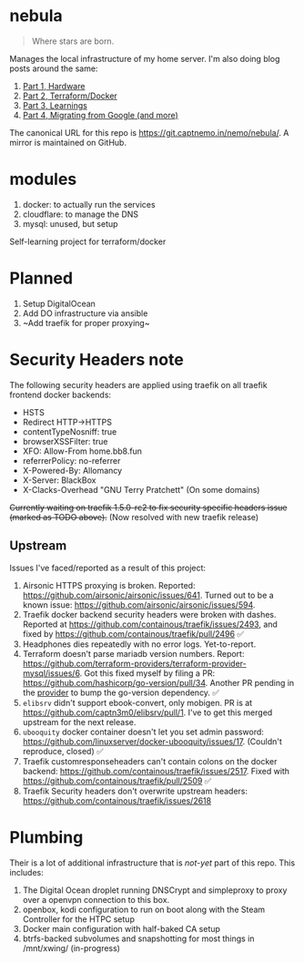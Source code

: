 # nebula

>Where stars are born.

Manages the local infrastructure of my home server. I'm also doing blog posts around the same:

1. [Part 1, Hardware](https://captnemo.in/blog/2017/09/17/home-server-build/)
2. [Part 2, Terraform/Docker](https://captnemo.in/blog/2017/11/09/home-server-update/)
3. [Part 3, Learnings](https://captnemo.in/blog/2017/12/18/home-server-learnings/)
4. [Part 4, Migrating from Google (and more)](https://captnemo.in/blog/2017/12/31/migrating-from-google/)

The canonical URL for this repo is https://git.captnemo.in/nemo/nebula/. A mirror is maintained on GitHub.

# modules

1. docker: to actually run the services
2. cloudflare: to manage the DNS
3. mysql: unused, but setup

Self-learning project for terraform/docker

# Planned

1. Setup DigitalOcean
2. Add DO infrastructure via ansible
3. ~Add traefik for proper proxying~

# Security Headers note

The following security headers are applied using traefik on all traefik frontend docker backends:

- HSTS
- Redirect HTTP->HTTPS
- contentTypeNosniff: true
- browserXSSFilter: true
- XFO: Allow-From home.bb8.fun
- referrerPolicy: no-referrer
- X-Powered-By: Allomancy
- X-Server: BlackBox
- X-Clacks-Overhead "GNU Terry Pratchett" (On some domains)

~~Currently waiting on traefik 1.5.0-rc2 to fix security specific headers issue (marked as TODO above).~~ (Now resolved with new traefik release)

## Upstream

Issues I've faced/reported as a result of this project:

1. Airsonic HTTPS proxying is broken. Reported: https://github.com/airsonic/airsonic/issues/641. Turned out to be a known issue: https://github.com/airsonic/airsonic/issues/594.
2. Traefik docker backend security headers were broken with dashes. Reported at https://github.com/containous/traefik/issues/2493, and fixed by https://github.com/containous/traefik/pull/2496 :white_check_mark:
3. Headphones dies repeatedly with no error logs. Yet-to-report.
4. Terraform doesn't parse mariadb version numbers. Report: https://github.com/terraform-providers/terraform-provider-mysql/issues/6. Got this fixed myself by filing a PR: https://github.com/hashicorp/go-version/pull/34. Another PR pending in the [provider](https://github.com/terraform-providers/terraform-provider-mysql/pull/27) to bump the go-version dependency. :white_check_mark:
5. `elibsrv` didn't support ebook-convert, only mobigen. PR is at https://github.com/captn3m0/elibsrv/pull/1. I've to get this merged upstream for the next release.
6. `ubooquity` docker container doesn't let you set admin password: https://github.com/linuxserver/docker-ubooquity/issues/17. (Couldn't reproduce, closed) :white_check_mark:
7. Traefik customresponseheaders can't contain colons on the docker backend: https://github.com/containous/traefik/issues/2517. Fixed with https://github.com/containous/traefik/pull/2509 :white_check_mark:
8. Traefik Security headers don't overwrite upstream headers: https://github.com/containous/traefik/issues/2618

# Plumbing

Their is a lot of additional infrastructure that is _not-yet_ part of this repo. This includes:

1. The Digital Ocean droplet running DNSCrypt and simpleproxy to proxy over a openvpn connection to this box.
2. openbox, kodi configuration to run on boot along with the Steam Controller for the HTPC setup
3. Docker main configuration with half-baked CA setup
4. btrfs-backed subvolumes and snapshotting for most things in /mnt/xwing/ (in-progress)
